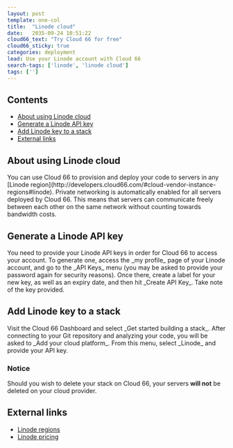 ```yaml
---
layout: post
template: one-col
title:  "Linode cloud"
date:   2035-09-24 10:51:22
cloud66_text: "Try Cloud 66 for free"
cloud66_sticky: true
categories: deployment
lead: Use your Linode account with Cloud 66
search-tags: ['linode', 'linode cloud']
tags: ['']
---
```


<h2>Contents</h2>
<ul class="page-toc">
	<li>
		<a href="#about">About using Linode cloud</a>
	</li>
	<li>
		<a href="#gen">Generate a Linode API key</a>
	</li>
	<li>
		<a href="#add">Add Linode key to a stack</a>
	</li>
	<li>
		<a href="#external">External links</a>
	</li>
</ul>

<h2 id="about">About using Linode cloud</h2>
You can use Cloud 66 to provision and deploy your code to servers in any [Linode region](http://developers.cloud66.com/#cloud-vendor-instance-regions#linode). Private networking is automatically enabled for all servers deployed by Cloud 66. This means that servers can communicate freely between each other on the same network without counting towards bandwidth costs.

<h2 id="gen">Generate a Linode API key</h2>
You need to provide your Linode API keys in order for Cloud 66 to access your account. To generate one, access the _my profile_ page of your Linode account, and go to the _API Keys_ menu (you may be asked to provide your password again for security reasons). Once there, create a label for your new key, as well as an expiry date, and then hit _Create API Key_. Take note of the key provided.

<h2 id="add">Add Linode key to a stack</h2>
Visit the Cloud 66 Dashboard and select _Get started building a stack_. After connecting to your Git repository and analyzing your code, you will be asked to _Add your cloud platform_. From this menu, select _Linode_ and provide your API key.
<br/>

<div class="notice notice-warning">
    <h3>Notice</h3>
    <p>Should you wish to delete your stack on Cloud 66, your servers <b>will not</b> be deleted on your cloud provider.</p>
</div>

<h2 id="external">External links</h2>
<ul>
	<li><a href="https://www.linode.com/speedtest" target="_blank">Linode regions</a></li>
	<li><a href="https://www.linode.com/pricing" target="_blank">Linode pricing</a></li>
</ul>